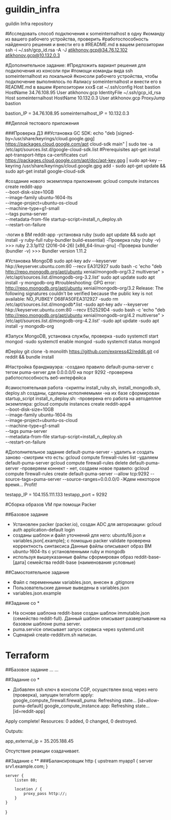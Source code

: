 # guildin_infra
guildin Infra repository

#Исследовать способ подключения к someinternalhost в одну
#команду из вашего рабочего устройства, проверить
#работоспособность найденного решения и внести его в
#README.md в вашем репозитории
ssh -i ~/.ssh/gcp_id.rsa -A -J atikhonov.gcp@34.76.12.102 atikhonov.gcp@10.132.0.3

#Дополнительное задание:
#Предложить вариант решения для подключения из консоли при
#помощи команды вида ssh someinternalhost из локальной
#консоли рабочего устройства, чтобы подключение выполнялось по
#алиасу someinternalhost и внести его в README.md в вашем
#репозитории
xxx$ cat ~/.ssh/config 
Host bastion
	HostName 34.76.108.95
	User atikhonov.gcp
	IdentityFile ~/.ssh/gcp_id_rsa
Host someinternalhost
	HostName 10.132.0.3
	User atikhonov.gcp
	ProxyJump bastion

bastion_IP = 34.76.108.95
someinternalhost_IP = 10.132.0.3

##Деплой тестового приложения

###Проверка ДЗ
##Установка GC SDK:
echo "deb [signed-by=/usr/share/keyrings/cloud.google.gpg] https://packages.cloud.google.com/apt cloud-sdk main" | sudo tee -a /etc/apt/sources.list.d/google-cloud-sdk.list
#Prerequisites
apt-get install apt-transport-https ca-certificates
curl https://packages.cloud.google.com/apt/doc/apt-key.gpg | sudo apt-key --keyring /usr/share/keyrings/cloud.google.gpg add -
sudo apt-get update && sudo apt-get install google-cloud-sdk

#создание нового экземпляра приложения:
gcloud compute instances create reddit-app\
  --boot-disk-size=10GB \
  --image-family ubuntu-1604-lts \
  --image-project=ubuntu-os-cloud \
  --machine-type=g1-small \
  --tags puma-server \
  --metadata-from-file startup-script=install_n_deploy.sh \
  --restart-on-failure

-логин в ВМ reddit-app
-установка ruby (sudo apt update && sudo apt install -y ruby-full ruby-bundler build-essential)
-Проверка ruby (ruby -v) >>> ruby 2.3.1p112 (2016-04-26) [x86_64-linux-gnu]
-Проверка bundler (bundler -v) >>> Bundler version 1.11.2

#Установка MongoDB
sudo apt-key adv --keyserver hkp://keyserver.ubuntu.com:80 --recv EA312927
sudo bash -c 'echo "deb http://repo.mongodb.org/apt/ubuntu xenial/mongodb-org/3.2 multiverse" > /etc/apt/sources.list.d/mongodb-org-3.2.list'
sudo apt update
sudo apt install -y mongodb-org
#troubleshooting:
GPG error: http://repo.mongodb.org/apt/ubuntu xenial/mongodb-org/3.2 Release: The following signatures couldn't be verified because the public key is not available: NO_PUBKEY D68FA50FEA312927
-sudo rm /etc/apt/sources.list.d/mongodb*.list
-sudo apt-key adv --keyserver hkp://keyserver.ubuntu.com:80 --recv E52529D4
-sudo bash -c 'echo "deb http://repo.mongodb.org/apt/ubuntu xenial/mongodb-org/4.2 multiverse" > /etc/apt/sources.list.d/mongodb-org-4.2.list'
-sudo apt update
-sudo apt install -y mongodb-org

#Запуск MongoDB, установка службы, проверка
-sudo systemctl start mongod
-sudo systemctl enable mongod
-sudo systemctl status mongod

#Deploy
git clone -b monolith https://github.com/express42/reddit.git
cd reddit && bundle install 

#Настройка брандмауэра:
-создано правило default-puma-server с тегом puma-server для 0.0.0.0/0 на порт 9292 
-проверена работоспособность веб-интерфейса

#самостоятельная работа
-скрипты install_ruby.sh, install_mongodb.sh, deploy.sh созданы, сделаны исполняемыми
-на их базе сформирован startup_script install_n_deploy.sh:
-проверена его работа на автодеплое экземпляра:
gcloud compute instances create reddit-app4\
  --boot-disk-size=10GB \
  --image-family ubuntu-1604-lts \
  --image-project=ubuntu-os-cloud \
  --machine-type=g1-small \
  --tags puma-server \
  --metadata-from-file startup-script=install_n_deploy.sh \
  --restart-on-failure

#Дополнительное задание
 default-puma-server - удалить и создать заново
-смотрим что есть:
gcloud compute firewall-rules list
-удаляем default-puma-server
gcloud compute firewall-rules delete default-puma-server
-проверяем коннект - нет, создаем новое правило:
gcloud compute firewall-rules create default-puma-server --allow tcp:9292 --source-tags=puma-server --source-ranges=0.0.0.0/0
-Ждем некоторое время... Profit!


testapp_IP = 104.155.111.133 
testapp_port = 9292 


#Сборка образов VM при помощи Packer

##Базовое задание
- Установлен packer (packer.io), создан ADC для авторизации:
gcloud auth application-default login
- созданы шаблон и файл уточнений для него: ubuntu16.json и variables.json[.example]; с помощью packer validate проверена корректность синтаксиса
Данные файлы описывают образ ВМ ubuntu-1604-lts с установленными ruby и mongodb
- используя вышеуказанные файлы сформирован образ reddit-base-[дата] семейства reddit-base (наименования условные) 

##Самостоятельное задание
- Файл с переменными variables.json, внесен в .gitignore
- Пользовательские данные выведены в variables.json
- variables.json.example

##Задание со *
- На основе шаблона reddit-base создан шаблон immutable.json (семейство reddit-full). Данный шаблон описывает развертывание на базовом шаблоне puma server.
- puma.service описывает запуск сервиса через systemd.unit
- Сценарий create-redditvm.sh написан. 





# Terraform

##Базовое задание
...
...

##Задание со *

- Добавлен ssh ключ в консоли CGP, осуществлен вход через него (проверка), запущен terraform apply:
google_compute_firewall.firewall_puma: Refreshing state... [id=allow-puma-default]
google_compute_instance.app: Refreshing state... [id=reddit-app]

Apply complete! Resources: 0 added, 0 changed, 0 destroyed.

Outputs:

app_external_ip = 35.205.188.45

Отсутствие реакции озадачивает. 

##Задание с **
###Балансировщик
http {
    upstream myapp1 {
        server srv1.example.com;
    }

    server {
        listen 80;

        location / {
            proxy_pass http://;
        }
    }
}
